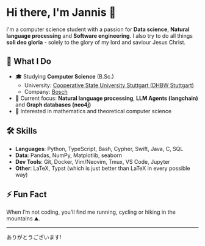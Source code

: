 # Hi there, I'm Jannis 👋

I'm a computer science student with a passion for **Data science**, **Natural language processing** and **Software engineering**.
I also try to do all things **soli deo gloria** - solely to the glory of my lord and saviour Jesus Christ.
<!-- I like thinking deeply about stuff - and solving real-world problems in the process.-->

## 🚀 What I Do

- 🎓 Studying **Computer Science** (B.Sc.)
  -   University: [Cooperative State University Stuttgart (DHBW Stuttgart)](https://www.dhbw-stuttgart.de)
  -   Company: [Bosch](https://www.bosch.com)
- 🤖 Current focus: **Natural language processing**, **LLM Agents (langchain)** and **Graph databases (neo4j)**
- 🔬 Interested in mathematics and theoretical computer science

## 🛠️ Skills

- **Languages**: Python, TypeScript, Bash, Cypher, Swift, Java, C, SQL
- **Data**: Pandas, NumPy, Matplotlib, seaborn
- **Dev Tools**: Git, Docker, Vim/Neovim, Tmux, VS Code, Jupyter
- **Other**: LaTeX, Typst (which is just better than LaTeX in every possible way)

<!-- ## 📂 Projects

Here are a few highlights:

- 🚗 **Lane Detection and Control** – Computer vision meets control theory in autonomous driving
- 🔐 **Distributed RSA Cracker** – Cluster-based key factoring in a distributed system
- 🧠 **Neural Network Playground** – Visualizing backpropagation and activation functions
- 📊 **Data Science Dashboards** – Exploratory data analysis + interactive visualizations

> Check out my pinned repos below for more! 

## 📫 Get in Touch

- ✉️ [Email me](mailto:your.email@example.com)
- 🌐 [yourwebsite.dev](https://yourwebsite.dev) *(if you have one)*
- 💼 [LinkedIn](https://www.linkedin.com/in/yourusername)
-->
## ⚡ Fun Fact

When I’m not coding, you’ll find me running, cycling or hiking in the mountains ⛰️.

---

ありがとうございます!
